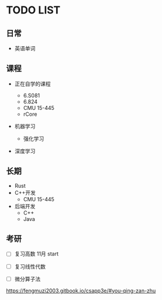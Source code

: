 # TODO LIST

## 日常

- 英语单词

## 课程

- 正在自学的课程
    - 6.S081 
    - 6.824
    - CMU 15-445
    - rCore

- 机器学习
    - 强化学习
- 深度学习


## 长期

- Rust
- C++开发
    - CMU 15-445
- 后端开发
    - C++
    - Java



## 考研

- [ ] 复习高数 11月 start
- [ ] 复习线性代数
- [ ] 微分算子法


https://fengmuzi2003.gitbook.io/csapp3e/#you-qing-zan-zhu